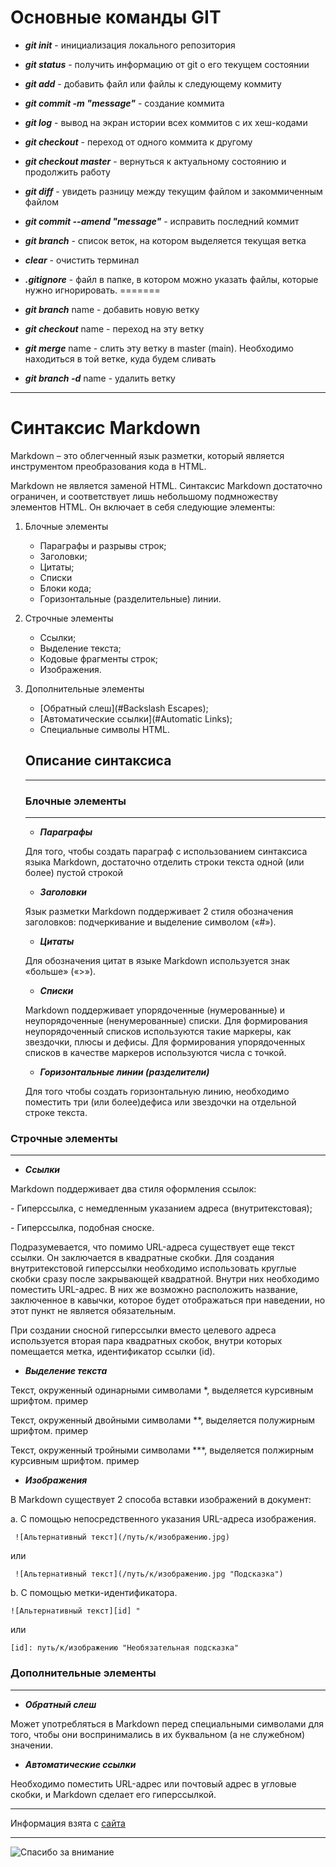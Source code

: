 # Основные команды GIT #

* ***git init*** - инициализация локального репозитория

* ***git status*** - получить информацию от git о его текущем состоянии

* ***git add*** - добавить файл или файлы к следующему коммиту

* ***git commit -m "message"*** - создание коммита

* ***git log*** - вывод на экран истории всех коммитов с их хеш-кодами

* ***git checkout*** - переход от одного коммита к другому

* ***git checkout master*** - вернуться к актуальному состоянию и продолжить работу

* ***git diff*** - увидеть разницу между текущим файлом и закоммиченным файлом

* ***git commit --amend "message"*** - исправить последний коммит

* ***git branch*** - список веток, на котором выделяется текущая ветка

* ***clear*** - очистить терминал

* ***.gitignore*** - файл в папке, в котором можно указать файлы, которые нужно игнорировать.
=======
* ***git branch*** name - добавить новую ветку

* ***git checkout*** name - переход на эту ветку

* ***git merge*** name - слить эту ветку в master (main). Необходимо находиться в той ветке, куда будем сливать

* ***git branch -d*** name - удалить ветку


*****

# Синтаксис Markdown #

 Markdown – это облегченный язык разметки, который является инструментом преобразования кода в HTML.

 Markdown не является заменой HTML. Синтаксис Markdown достаточно ограничен, и соответствует лишь небольшому подмножеству элементов HTML. Он включает в себя следующие элементы:

1. Блочные элементы

    * Параграфы и разрывы строк;
    * Заголовки;
    * Цитаты;
    * Списки
    * Блоки кода;
    * Горизонтальные (разделительные) линии.

2. Строчные элементы
    * Ссылки;
    * Выделение текста;
    * Кодовые фрагменты строк;
    * Изображения.

3. Дополнительные элементы
    * [Обратный слеш](#Backslash Escapes);
    * [Автоматические ссылки](#Automatic Links);
    * Специальные символы HTML.

    ## Описание синтаксиса ##
    ***
    ### Блочные элементы ###
    ***
    * ***Параграфы***

    Для того, чтобы создать параграф с использованием синтаксиса языка Markdown, достаточно отделить строки текста одной (или более) пустой строкой

    * ***Заголовки***

    Язык разметки Markdown поддерживает 2 стиля обозначения заголовков: подчеркивание и выделение символом («#»).

    * ***Цитаты***

    Для обозначения цитат в языке Markdown используется знак «больше» («>»).

    * ***Списки***

    Markdown поддерживает упорядоченные (нумерованные) и неупорядоченные (ненумерованные) списки. Для формирования неупорядоченный списков используются такие маркеры, как звездочки, плюсы и дефисы. Для формирования упорядоченных списков в качестве маркеров используются числа с точкой.

    * ***Горизонтальные линии (разделители)***

    Для того чтобы создать горизонтальную линию, необходимо поместить три (или более)дефиса или звездочки на отдельной строке текста.

### Строчные элементы ###
***
* ***Ссылки***

Markdown поддерживает два стиля оформления ссылок:

\-  Гиперссылка, с немедленным указанием адреса (внутритекстовая);

\- Гиперссылка, подобная сноске.

Подразумевается, что помимо URL-адреса существует еще текст ссылки. Он заключается в квадратные скобки. Для создания внутритекстовой гиперссылки необходимо использовать круглые скобки сразу после закрывающей квадратной. Внутри них необходимо поместить URL-адрес. В них же возможно расположить название, заключенное в кавычки, которое будет отображаться при наведении, но этот пункт не является обязательным.

При создании сносной гиперссылки вместо целевого адреса используется вторая пара квадратных скобок, внутри которых помещается метка, идентификатор ссылки (id).

* ***Выделение текста***

Текст, окруженный одинарными символами *, выделяется курсивным шрифтом. пример

Текст, окруженный двойными символами **, выделяется полужирным шрифтом. пример

Текст, окруженный тройными символами ***, выделяется полжирным курсивным шрифтом. пример

* ***Изображения***

В Markdown существует 2 способа вставки изображений в документ:

a. С помощью непосредственного указания URL-адреса изображения. 

     ![Альтернативный текст](/путь/к/изображению.jpg) 

 или

     ![Альтернативный текст](/путь/к/изображению.jpg "Подсказка")

b. С помощью метки-идентификатора.

    ![Альтернативный текст][id] "
    
или

    [id]: путь/к/изображению "Необязательная подсказка"


### Дополнительные элементы ###
***
* ***Обратный слеш***

Может употребляться в Markdown перед специальными символами для того, чтобы они воспринимались в их буквальном (а не служебном) значении.

* ***Автоматические ссылки***

Необходимо поместить URL-адрес или почтовый адрес в угловые скобки, и Markdown сделает его гиперссылкой.

***

Информация взята с [сайта](https://gist.github.com/Jekins/2bf2d0638163f1294637) 
 ***

![Спасибо за внимание](https://linedot.ru/wp-content/uploads/2019/12/spasibo-za-vnimanie1.jpg)

